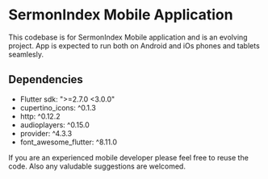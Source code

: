 # SermonIndex Mobile Application

This codebase is for SermonIndex Mobile application and is an evolving project. App is expected to run both on Android and iOs phones and tablets seamlesly.

## Dependencies

- Flutter sdk: ">=2.7.0 <3.0.0"  
- cupertino_icons: ^0.1.3
- http: ^0.12.2
- audioplayers: ^0.15.0
- provider: ^4.3.3
- font_awesome_flutter: ^8.11.0

If you are an experienced mobile developer please feel free to reuse the code. Also any valudable suggestions are welcomed. 
